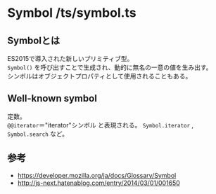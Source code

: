 # Symbol /ts/symbol.ts

## Symbolとは

ES2015で導入された新しいプリミティブ型。  
`Symbol()` を呼び出すことで生成され、動的に無名の一意の値を生み出す。  
シンボルはオブジェクトプロパティとして使用されることもある。

## Well-known symbol

定数。  
`@@iterator`＝"iterator"シンボル と表現される。
`Symbol.iterator` , `Symbol.search` など。  


## 参考

- https://developer.mozilla.org/ja/docs/Glossary/Symbol
- http://js-next.hatenablog.com/entry/2014/03/01/001650
